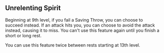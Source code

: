## Unrelenting Spirit
Beginning at 9th level, if you fail a Saving Throw, you can choose to succeed instead.
If an attack hits you, you can choose to avoid the attack instead, causing it to miss.
You can't use this feature again until you finish a short or long rest.

You can use this feature twice between rests starting at 13th level.

<!--

-<< CHANGES >>-
- renamed indomitable -> unrelenting spirit
- switched power to recharge on short rests
- automatically succeed on the save instead of rerolling
- reduced to two uses from three

-<< TODO >>-
- none

-<< COMMENTARY >>-
- this is now very strong
- absolutely deny even the most difficult of Saving Throws
- does not cost a reaction

-->
